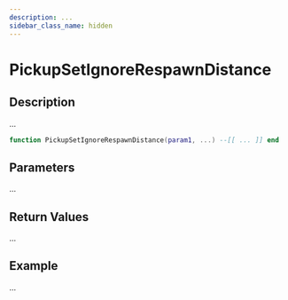 ```yaml
---
description: ...
sidebar_class_name: hidden
---
```


# PickupSetIgnoreRespawnDistance

## Description

...

```lua
function PickupSetIgnoreRespawnDistance(param1, ...) --[[ ... ]] end
```

## Parameters

...

## Return Values

...

## Example

...

